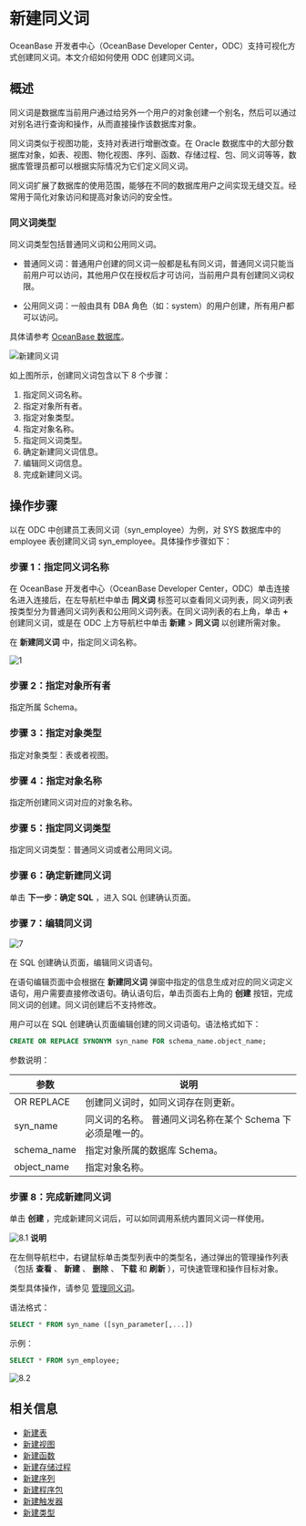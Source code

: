 新建同义词 
==========================

OceanBase 开发者中心（OceanBase Developer Center，ODC）支持可视化方式创建同义词。本文介绍如何使用 ODC 创建同义词。

概述 
-----------------------

同义词是数据库当前用户通过给另外一个用户的对象创建一个别名，然后可以通过对别名进行查询和操作，从而直接操作该数据库对象。

同义词类似于视图功能，支持对表进行增删改查。在 Oracle 数据库中的大部分数据库对象，如表、视图、物化视图、序列、函数、存储过程、包、同义词等等，数据库管理员都可以根据实际情况为它们定义同义词。

同义词扩展了数据库的使用范围，能够在不同的数据库用户之间实现无缝交互。经常用于简化对象访问和提高对象访问的安全性。

### 同义词类型 

同义词类型包括普通同义词和公用同义词。

* 普通同义词：普通用户创建的同义词一般都是私有同义词，普通同义词只能当前用户可以访问，其他用户仅在授权后才可访问，当前用户具有创建同义词权限。

  

* 公用同义词：一般由具有 DBA 角色（如：system）的用户创建，所有用户都可以访问。



具体请参考 [OceanBase 数据库](https://www.oceanbase.com/docs/common-oceanbase-database-cn-1000000000035775)。

![新建同义词](https://obbusiness-private.oss-cn-shanghai.aliyuncs.com/doc/img/odc/340/%E6%96%B0%E5%BB%BA%E5%90%8C%E4%B9%89%E8%AF%8D-%E6%A6%82%E8%BF%B0.png)

如上图所示，创建同义词包含以下 8 个步骤：

1. 指定同义词名称。
2. 指定对象所有者。
3. 指定对象类型。
4. 指定对象名称。
5. 指定同义词类型。
6. 确定新建同义词信息。
7. 编辑同义词信息。
8. 完成新建同义词。

操作步骤 
-------------------------

以在 ODC 中创建员工表同义词（syn_employee）为例，对 SYS 数据库中的 employee 表创建同义词 syn_employee。具体操作步骤如下：

### 步骤 1：指定同义词名称

在 OceanBase 开发者中心（OceanBase Developer Center，ODC）单击连接名进入连接后，在左导航栏中单击 **同义词** 标签可以查看同义词列表，同义词列表按类型分为普通同义词列表和公用同义词列表。在同义词列表的右上角，单击 **+** 创建同义词，或是在 ODC 上方导航栏中单击 **新建** \> **同义词** 以创建所需对象。

在 **新建同义词** 中，指定同义词名称。

![1](https://obbusiness-private.oss-cn-shanghai.aliyuncs.com/doc/img/odc/333/%E6%96%B0%E5%BB%BA%E5%90%8C%E4%B9%89%E8%AF%8D-1.png)

### 步骤 2：指定对象所有者 

指定所属 Schema。

### 步骤 3：指定对象类型

指定对象类型：表或者视图。

### 步骤 4：指定对象名称

指定所创建同义词对应的对象名称。

### 步骤 5：指定同义词类型

指定同义词类型：普通同义词或者公用同义词。

### 步骤 6：确定新建同义词

单击 **下一步：确定 SQL** ，进入 SQL 创建确认页面。

### 步骤 7：编辑同义词

![7](https://obbusiness-private.oss-cn-shanghai.aliyuncs.com/doc/img/odc/340/%E6%96%B0%E5%BB%BA%E5%90%8C%E4%B9%89%E8%AF%8D-%E6%AD%A5%E9%AA%A47.png)

在 SQL 创建确认页面，编辑同义词语句。

在语句编辑页面中会根据在 **新建同义词** 弹窗中指定的信息生成对应的同义词定义语句，用户需要直接修改语句。确认语句后，单击页面右上角的 **创建** 按钮，完成同义词的创建。同义词创建后不支持修改。

用户可以在 SQL 创建确认页面编辑创建的同义词语句。语法格式如下：

```sql
CREATE OR REPLACE SYNONYM syn_name FOR schema_name.object_name;
```



参数说明：


|     参数      |                         说明                         |
|-------------|----------------------------------------------------|
| OR REPLACE  | 创建同义词时，如同义词存在则更新。                                  |
| syn_name    | 同义词的名称。 普通同义词名称在某个 Schema 下必须是唯一的。 |
| schema_name | 指定对象所属的数据库 Schema。                                 |
| object_name | 指定对象名称。                                            |



### 步骤 8：完成新建同义词

单击 **创建** ，完成新建同义词后，可以如同调用系统内置同义词一样使用。

![8.1](https://obbusiness-private.oss-cn-shanghai.aliyuncs.com/doc/img/odc/340/%E6%96%B0%E5%BB%BA%E5%90%8C%E4%B9%89%E8%AF%8D-%E6%AD%A5%E9%AA%A48.1.png)
**说明**



在左侧导航栏中，右键鼠标单击类型列表中的类型名，通过弹出的管理操作列表（包括 **查看** 、 **新建** 、 **删除** 、 **下载** 和 **刷新** ），可快速管理和操作目标对象。

类型具体操作，请参见 [管理同义词](../9.client-odc-synonym-objects/3.client-odc-manage-synonyms.md)。

语法格式：

```sql
SELECT * FROM syn_name ([syn_parameter[,...])
```



示例：

```sql
SELECT * FROM syn_employee;
```



![8.2](https://obbusiness-private.oss-cn-shanghai.aliyuncs.com/doc/img/odc/340/%E6%96%B0%E5%BB%BA%E5%90%8C%E4%B9%89%E8%AF%8D-%E6%AD%A5%E9%AA%A48.2.png)

相关信息 
-------------------------

* [新建表](../1.client-odc-table-objects/2.client-odc-create-a-table.md)
* [新建视图](../2.client-odc-view-objects/2.client-odc-create-a-view.md)
* [新建函数](../3.client-odc-function-objects/2.client-odc-create-a-function.md)
* [新建存储过程](../4.client-odc-stored-procedure-objects/2.client-odc-create-a-stored-procedure.md)
* [新建序列](../5.client-odc-sequence-objects/2.client-odc-create-a-sequence.md)
* [新建程序包](../6.client-odc-package-objects/2.client-odc-create-a-program-package.md)
* [新建触发器](../7.client-odc-trigger-objects/2.client-odc-create-a-trigger.md)
* [新建类型](../8.client-odc-type-objects/2.client-odc-create-a-type.md)
